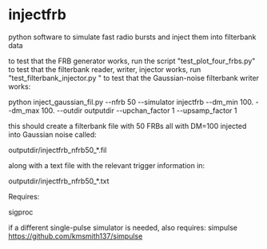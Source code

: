 injectfrb
==========

python software to simulate fast radio bursts and inject them into filterbank data

to test that the FRB generator works, run the script "test_plot_four_frbs.py"
to test that the filterbank reader, writer, injector works, run "test_filterbank_injector.py "
to test that the Gaussian-noise filterbank writer works:

python inject_gaussian_fil.py --nfrb 50 --simulator injectfrb --dm_min 100. --dm_max 100. --outdir outputdir --upchan_factor 1 --upsamp_factor 1

this should create a filterbank file with 50 FRBs all with DM=100 injected into Gaussian noise called: 

outputdir/injectfrb_nfrb50_*.fil 

along with a text file with the relevant trigger information in:

outputdir/injectfrb_nfrb50_*.txt

Requires:

sigproc 

if a different single-pulse simulator is needed, also requires: 
simpulse https://github.com/kmsmith137/simpulse
